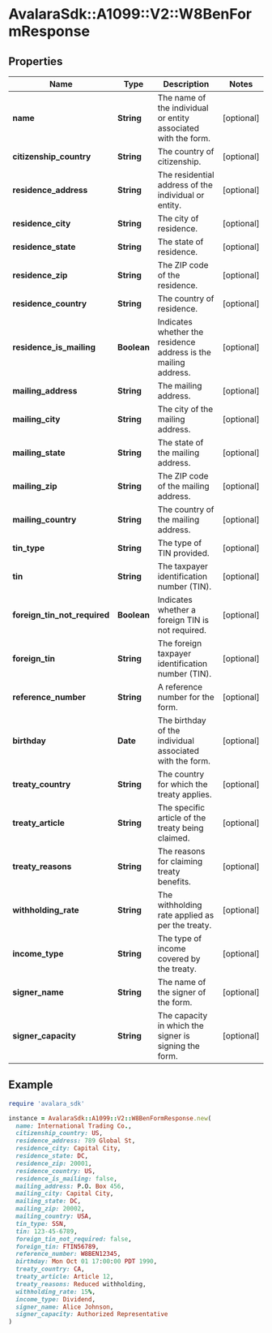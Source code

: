 # AvalaraSdk::A1099::V2::W8BenFormResponse

## Properties

| Name | Type | Description | Notes |
| ---- | ---- | ----------- | ----- |
| **name** | **String** | The name of the individual or entity associated with the form. | [optional] |
| **citizenship_country** | **String** | The country of citizenship. | [optional] |
| **residence_address** | **String** | The residential address of the individual or entity. | [optional] |
| **residence_city** | **String** | The city of residence. | [optional] |
| **residence_state** | **String** | The state of residence. | [optional] |
| **residence_zip** | **String** | The ZIP code of the residence. | [optional] |
| **residence_country** | **String** | The country of residence. | [optional] |
| **residence_is_mailing** | **Boolean** | Indicates whether the residence address is the mailing address. | [optional] |
| **mailing_address** | **String** | The mailing address. | [optional] |
| **mailing_city** | **String** | The city of the mailing address. | [optional] |
| **mailing_state** | **String** | The state of the mailing address. | [optional] |
| **mailing_zip** | **String** | The ZIP code of the mailing address. | [optional] |
| **mailing_country** | **String** | The country of the mailing address. | [optional] |
| **tin_type** | **String** | The type of TIN provided. | [optional] |
| **tin** | **String** | The taxpayer identification number (TIN). | [optional] |
| **foreign_tin_not_required** | **Boolean** | Indicates whether a foreign TIN is not required. | [optional] |
| **foreign_tin** | **String** | The foreign taxpayer identification number (TIN). | [optional] |
| **reference_number** | **String** | A reference number for the form. | [optional] |
| **birthday** | **Date** | The birthday of the individual associated with the form. | [optional] |
| **treaty_country** | **String** | The country for which the treaty applies. | [optional] |
| **treaty_article** | **String** | The specific article of the treaty being claimed. | [optional] |
| **treaty_reasons** | **String** | The reasons for claiming treaty benefits. | [optional] |
| **withholding_rate** | **String** | The withholding rate applied as per the treaty. | [optional] |
| **income_type** | **String** | The type of income covered by the treaty. | [optional] |
| **signer_name** | **String** | The name of the signer of the form. | [optional] |
| **signer_capacity** | **String** | The capacity in which the signer is signing the form. | [optional] |

## Example

```ruby
require 'avalara_sdk'

instance = AvalaraSdk::A1099::V2::W8BenFormResponse.new(
  name: International Trading Co.,
  citizenship_country: US,
  residence_address: 789 Global St,
  residence_city: Capital City,
  residence_state: DC,
  residence_zip: 20001,
  residence_country: US,
  residence_is_mailing: false,
  mailing_address: P.O. Box 456,
  mailing_city: Capital City,
  mailing_state: DC,
  mailing_zip: 20002,
  mailing_country: USA,
  tin_type: SSN,
  tin: 123-45-6789,
  foreign_tin_not_required: false,
  foreign_tin: FTIN56789,
  reference_number: W8BEN12345,
  birthday: Mon Oct 01 17:00:00 PDT 1990,
  treaty_country: CA,
  treaty_article: Article 12,
  treaty_reasons: Reduced withholding,
  withholding_rate: 15%,
  income_type: Dividend,
  signer_name: Alice Johnson,
  signer_capacity: Authorized Representative
)
```

